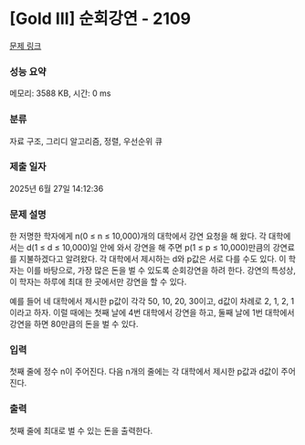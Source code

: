 # [Gold III] 순회강연 - 2109 

[문제 링크](https://www.acmicpc.net/problem/2109) 

### 성능 요약

메모리: 3588 KB, 시간: 0 ms

### 분류

자료 구조, 그리디 알고리즘, 정렬, 우선순위 큐

### 제출 일자

2025년 6월 27일 14:12:36

### 문제 설명

<p>한 저명한 학자에게 n(0 ≤ n ≤ 10,000)개의 대학에서 강연 요청을 해 왔다. 각 대학에서는 d(1 ≤ d ≤ 10,000)일 안에 와서 강연을 해 주면 p(1 ≤ p ≤ 10,000)만큼의 강연료를 지불하겠다고 알려왔다. 각 대학에서 제시하는 d와 p값은 서로 다를 수도 있다. 이 학자는 이를 바탕으로, 가장 많은 돈을 벌 수 있도록 순회강연을 하려 한다. 강연의 특성상, 이 학자는 하루에 최대 한 곳에서만 강연을 할 수 있다.</p>

<p>예를 들어 네 대학에서 제시한 p값이 각각 50, 10, 20, 30이고, d값이 차례로 2, 1, 2, 1 이라고 하자. 이럴 때에는 첫째 날에 4번 대학에서 강연을 하고, 둘째 날에 1번 대학에서 강연을 하면 80만큼의 돈을 벌 수 있다.</p>

### 입력 

 <p>첫째 줄에 정수 n이 주어진다. 다음 n개의 줄에는 각 대학에서 제시한 p값과 d값이 주어진다.</p>

### 출력 

 <p>첫째 줄에 최대로 벌 수 있는 돈을 출력한다.</p>

